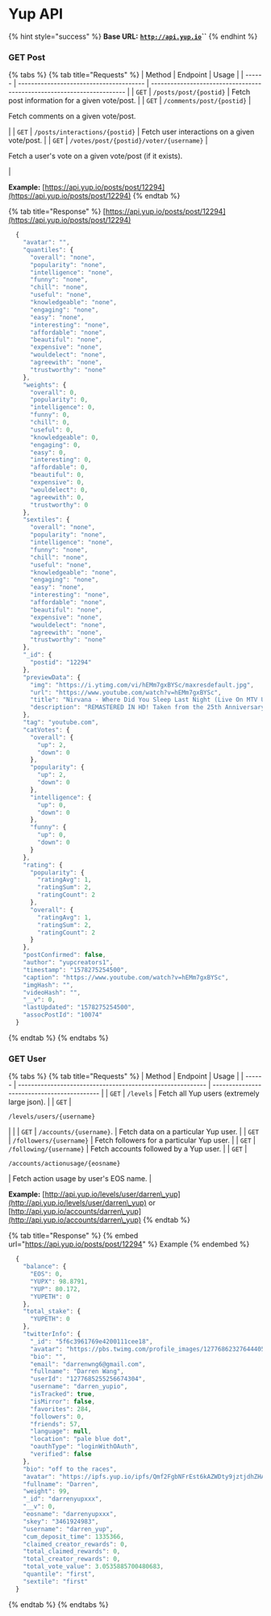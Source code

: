 # Yup API

{% hint style="success" %}
**Base URL:** [**`http://api.yup.io`**](http://api.yup.io/)**``**
{% endhint %}

### GET Post&#x20;

{% tabs %}
{% tab title="Requests" %}
| Method | Endpoint                                | Usage                                                                  |
| ------ | --------------------------------------- | ---------------------------------------------------------------------- |
| `GET`  | `/posts/post/{postid}`                  | Fetch post information for a given vote/post.                          |
| `GET`  | `/comments/post/{postid}`               | <p>Fetch comments on a given vote/post.</p><p></p>                     |
| `GET`  | `/posts/interactions/{postid}`          | Fetch user interactions on a given vote/post.                          |
| `GET`  | `/votes/post/{postid}/voter/{username}` | <p></p><p>Fetch a user's vote on a given vote/post (if it exists).</p> |

**Example:** [https://api.yup.io/posts/post/12294](https://api.yup.io/posts/post/12294)
{% endtab %}

{% tab title="Response" %}
[https://api.yup.io/posts/post/12294](https://api.yup.io/posts/post/12294)

```javascript
  {
    "avatar": "",
    "quantiles": {
      "overall": "none",
      "popularity": "none",
      "intelligence": "none",
      "funny": "none",
      "chill": "none",
      "useful": "none",
      "knowledgeable": "none",
      "engaging": "none",
      "easy": "none",
      "interesting": "none",
      "affordable": "none",
      "beautiful": "none",
      "expensive": "none",
      "wouldelect": "none",
      "agreewith": "none",
      "trustworthy": "none"
    },
    "weights": {
      "overall": 0,
      "popularity": 0,
      "intelligence": 0,
      "funny": 0,
      "chill": 0,
      "useful": 0,
      "knowledgeable": 0,
      "engaging": 0,
      "easy": 0,
      "interesting": 0,
      "affordable": 0,
      "beautiful": 0,
      "expensive": 0,
      "wouldelect": 0,
      "agreewith": 0,
      "trustworthy": 0
    },
    "sextiles": {
      "overall": "none",
      "popularity": "none",
      "intelligence": "none",
      "funny": "none",
      "chill": "none",
      "useful": "none",
      "knowledgeable": "none",
      "engaging": "none",
      "easy": "none",
      "interesting": "none",
      "affordable": "none",
      "beautiful": "none",
      "expensive": "none",
      "wouldelect": "none",
      "agreewith": "none",
      "trustworthy": "none"
    },
    "_id": {
      "postid": "12294"
    },
    "previewData": {
      "img": "https://i.ytimg.com/vi/hEMm7gxBYSc/maxresdefault.jpg",
      "url": "https://www.youtube.com/watch?v=hEMm7gxBYSc",
      "title": "Nirvana - Where Did You Sleep Last Night (Live On MTV Unplugged Unedited)",
      "description": "REMASTERED IN HD! Taken from the 25th Anniversary Editions of Nirvana – MTV Unplugged in New York Order Now: https://Nirvana.lnk.to/Unplugged25 #Nirvana #Whe..."
    },
    "tag": "youtube.com",
    "catVotes": {
      "overall": {
        "up": 2,
        "down": 0
      },
      "popularity": {
        "up": 2,
        "down": 0
      },
      "intelligence": {
        "up": 0,
        "down": 0
      },
      "funny": {
        "up": 0,
        "down": 0
      }
    },
    "rating": {
      "popularity": {
        "ratingAvg": 1,
        "ratingSum": 2,
        "ratingCount": 2
      },
      "overall": {
        "ratingAvg": 1,
        "ratingSum": 2,
        "ratingCount": 2
      }
    },
    "postConfirmed": false,
    "author": "yupcreators1",
    "timestamp": "1578275254500",
    "caption": "https://www.youtube.com/watch?v=hEMm7gxBYSc",
    "imgHash": "",
    "videoHash": "",
    "__v": 0,
    "lastUpdated": "1578275254500",
    "assocPostId": "10074"
  }
```
{% endtab %}
{% endtabs %}

### GET User&#x20;

{% tabs %}
{% tab title="Requests" %}
| Method | Endpoint                                                   | Usage                                       |
| ------ | ---------------------------------------------------------- | ------------------------------------------- |
| `GET`  | `/levels`                                                  | Fetch all Yup users (extremely large json). |
| `GET`  | <p><code>/levels/users/{username}</code></p><p></p>        |                                             |
| `GET`  | `/accounts/{username}`.                                    | Fetch data on a particular Yup user.        |
| `GET`  | `/followers/{username}`                                    | Fetch followers for a particular Yup user.  |
| `GET`  | `/following/{username}`                                    | Fetch accounts followed by a Yup user.      |
| `GET`  | <p><code>/accounts/actionusage/{eosname}</code></p><p></p> | Fetch action usage by user's EOS name.      |

**Example:** [http://api.yup.io/levels/user/darren\_yup](http://api.yup.io/levels/user/darren\_yup) or [http://api.yup.io/accounts/darren\_yup](http://api.yup.io/accounts/darren\_yup)
{% endtab %}

{% tab title="Response" %}
{% embed url="https://api.yup.io/posts/post/12294" %}
Example
{% endembed %}

```javascript
  {
    "balance": {
      "EOS": 0,
      "YUPX": 98.8791,
      "YUP": 80.172,
      "YUPETH": 0
    },
    "total_stake": {
      "YUPETH": 0
    },
    "twitterInfo": {
      "_id": "5f6c3961769e4200111cee18",
      "avatar": "https://pbs.twimg.com/profile_images/1277686232764440576/3trk6EFd.jpg",
      "bio": "",
      "email": "darrenwng6@gmail.com",
      "fullname": "Darren Wang",
      "userId": "1277685255256674304",
      "username": "darren_yupio",
      "isTracked": true,
      "isMirror": false,
      "favorites": 284,
      "followers": 0,
      "friends": 57,
      "language": null,
      "location": "pale blue dot",
      "oauthType": "loginWithOAuth",
      "verified": false
    },
    "bio": "off to the races",
    "avatar": "https://ipfs.yup.io/ipfs/Qmf2FgbNFrEst6kAZWDty9jztjdhZHAtMwqExvwWAiWVn1",
    "fullname": "Darren",
    "weight": 99,
    "_id": "darrenyupxxx",
    "__v": 0,
    "eosname": "darrenyupxxx",
    "skey": "3461924983",
    "username": "darren_yup",
    "cum_deposit_time": 1335366,
    "claimed_creator_rewards": 0,
    "total_claimed_rewards": 0,
    "total_creator_rewards": 0,
    "total_vote_value": 3.0535885700480683,
    "quantile": "first",
    "sextile": "first"
  }
```
{% endtab %}
{% endtabs %}


